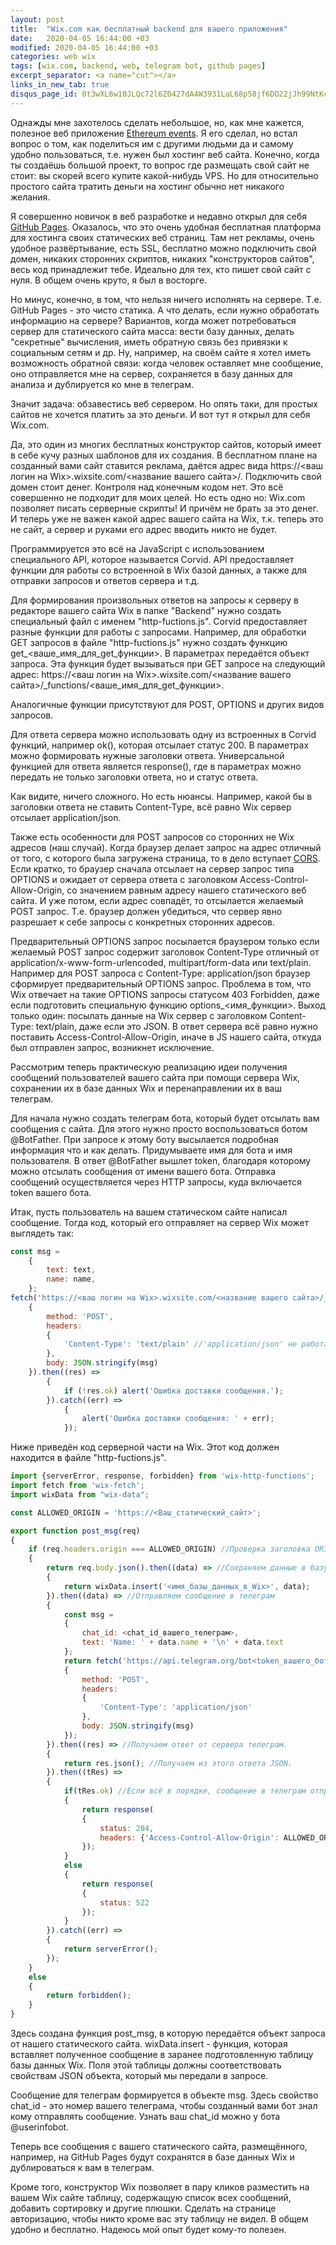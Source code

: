 ```yaml
---
layout: post
title:  "Wix.com как бесплатный backend для вашего приложения"
date:   2020-04-05 16:44:00 +03
modified: 2020-04-05 16:44:00 +03
categories: web wix
tags: [wix.com, backend, web, telegram bot, github pages]
excerpt_separator: <a name="cut"></a>
links_in_new_tab: true
disqus_page_id: 0t3wXL6w10JLQc72l6Z0427dA4W3931LaL68p58jf6DO22jJh99NtKc9gSpd464c
---
```

Однажды мне захотелось сделать небольшое, но, как мне кажется, полезное веб приложение [Ethereum events](https://ethereum-events.com/).  Я его сделал, но встал вопрос о том, как поделиться им с другими людьми да и самому удобно пользоваться, т.е. нужен был хостинг веб сайта. Конечно, когда ты создаёшь большой проект, то вопрос где размещать свой сайт не стоит: вы скорей всего купите какой-нибудь VPS. Но для относительно простого сайта тратить деньги на хостинг обычно нет никакого желания.

<a name="cut"></a>
Я совершенно новичок в веб разработке и недавно открыл для себя [GitHub Pages](https://pages.github.com/). Оказалось, что это очень удобная бесплатная платформа для хостинга своих статических веб страниц. Там нет рекламы, очень удобное развёртывание, есть SSL, бесплатно можно подключить свой домен, никаких сторонних скриптов, никаких "конструкторов сайтов", весь код принадлежит тебе. Идеально для тех, кто пишет свой сайт с нуля. В общем очень круто, я был в восторге.

Но минус, конечно, в том, что нельзя ничего исполнять на сервере. Т.е. GitHub Pages - это чисто статика. А что делать, если нужно обработать информацию на сервере? Вариантов, когда может потребоваться сервер для статического сайта масса: вести базу данных, делать "секретные" вычисления, иметь обратную связь без привязки к социальным сетям и др. Ну, например, на своём сайте я хотел иметь возможность обратной связи: когда человек оставляет мне сообщение, оно отправляется мне на сервер, сохраняется в базу данных для анализа и дублируется ко мне в телеграм.

Значит задача: обзавестись веб сервером. Но опять таки, для простых сайтов не хочется платить за это деньги. И вот тут я открыл для себя Wix.com.

Да, это один из многих бесплатных конструктор сайтов, который имеет в себе кучу разных шаблонов для их создания. В бесплатном плане на созданный вами сайт ставится реклама, даётся адрес вида https://&lt;ваш логин на Wix&gt;.wixsite.com/&lt;название вашего сайта&gt;/. Подключить свой домен стоит денег. Контроля над конечным кодом нет. Это всё совершенно не подходит для моих целей. Но есть одно но: Wix.com позволяет писать серверные скрипты! И причём не брать за это денег. И теперь уже не важен какой адрес вашего сайта на Wix, т.к. теперь это не сайт, а сервер и руками его адрес вводить никто не будет.

Программируется это всё на JavaScript с использованием специального API, которое называется Corvid. API предоставляет функции для работы со встроенной в Wix базой данных, а также для отправки запросов и ответов сервера и т.д.

Для формирования произвольных ответов на запросы к серверу в редакторе вашего сайта Wix в папке "Backend" нужно создать специальный файл с именем "http-fuctions.js". Corvid предоставляет разные функции для работы с запросами. Например, для обработки GET запросов в файле "http-fuctions.js" нужно создать функцию get\_&lt;ваше\_имя\_для\_get\_функции&gt;. В параметрах передаётся объект запроса. Эта функция будет вызываться при GET запросе на следующий адрес: https://&lt;ваш логин на Wix&gt;.wixsite.com/&lt;название вашего сайта&gt;/\_functions/&lt;ваше\_имя\_для\_get\_функции&gt;.

Аналогичные функции присутствуют для POST, OPTIONS и других видов запросов.

Для ответа сервера можно использовать одну из встроенных в Corvid функций, например ok(), которая отсылает статус 200. В параметрах можно формировать нужные заголовки ответа. Универсальной функцией для ответа является response(), где в параметрах можно передать не только заголовки ответа, но и статус ответа.

Как видите, ничего сложного. Но есть нюансы. Например, какой бы в заголовки ответа не ставить Content-Type, всё равно Wix сервер отсылает application/json.

Также есть особенности для POST запросов со сторонних не Wix адресов (наш случай). Когда браузер делает запрос на адрес отличный от того, с которого была загружена страница, то в дело вступает [CORS](https://developer.mozilla.org/ru/docs/Web/HTTP/CORS). Если кратко, то браузер сначала отсылает на сервер запрос типа OPTIONS и ожидает от сервера ответа с заголовком Access-Control-Allow-Origin, со значением равным адресу нашего статического веб сайта. И уже потом, если адрес совпадёт, то отсылается желаемый POST запрос. Т.е. браузер должен убедиться, что сервер явно разрешает к себе запросы с конкретных сторонних адресов.

Предварительный OPTIONS запрос посылается браузером только если желаемый POST запрос содержит заголовок Content-Type отличный от application/x-www-form-urlencoded, multipart/form-data или text/plain. Например для POST запроса с Content-Type: application/json браузер сформирует предварительный OPTIONS запрос.
Проблема в том, что Wix отвечает на такие OPTIONS запросы статусом 403 Forbidden, даже если подготовить специальную функцию options\_&lt;имя\_функции&gt;. Выход только один: посылать данные на Wix сервер с заголовком Content-Type: text/plain, даже если это JSON. В ответ сервера всё равно нужно поставить Access-Control-Allow-Origin, иначе в JS нашего сайта, откуда был отправлен запрос, возникнет исключение.

Рассмотрим теперь практическую реализацию идеи получения сообщений пользователей вашего сайта при помощи сервера Wix, сохранении их в базе данных Wix и перенаправлении их в ваш телеграм.

Для начала нужно создать телеграм бота, который будет отсылать вам сообщения с сайта. Для этого нужно просто воспользоваться ботом @BotFather. При запросе к этому боту высылается подробная информация что и как делать. Придумываете имя для бота и имя пользователя. В ответ @BotFather вышлет token, благодаря которому можно отсылать сообщения от имени вашего бота. Отправка сообщений осуществляется через HTTP запросы, куда включается token вашего бота.

Итак, пусть пользователь на вашем статическом сайте написал сообщение. Тогда код, который  его отправляет на сервер Wix может выглядеть так:

```javascript
const msg = 
    {
        text: text,
        name: name,
    };
fetch('https://<ваш логин на Wix>.wixsite.com/<название вашего сайта>/_functions/msg',
    {
        method: 'POST',
        headers:
        {
            'Content-Type': 'text/plain' //'application/json' не работает
        },
        body: JSON.stringify(msg)
    }).then((res) =>
        {
            if (!res.ok) alert('Ошибка доставки сообщения.');
        }).catch((err) =>
            {
                alert('Ошибка доставки сообщения: ' + err);
            });
```

Ниже приведён код серверной части на Wix. Этот код должен находится в файле "http-fuctions.js".

``` javascript
import {serverError, response, forbidden} from 'wix-http-functions';
import fetch from 'wix-fetch';
import wixData from "wix-data";

const ALLOWED_ORIGIN = 'https://<Ваш_статический_сайт>';

export function post_msg(req)
{
    if (req.headers.origin === ALLOWED_ORIGIN) //Проверка заголовка ORIGIN, чтобы убедиться, что запрос пришёл с ожидаемого сайта.
    {
        return req.body.json().then((data) => //Сохраняем данные в базу данных wix.
        {
            return wixData.insert('<имя_базы_данных_в_Wix>', data);
        }).then((data) => //Отправляем сообщение в телеграм
        {
            const msg = 
            {
                chat_id: <chat_id_вашего_телеграм>,
                text: 'Name: ' + data.name + '\n' + data.text
            };
            return fetch('https://api.telegram.org/bot<token_вашего_бота>/sendMessage',
            {
                method: 'POST',
                headers:
                {
                    'Content-Type': 'application/json'
                },
                body: JSON.stringify(msg)
            });
        }).then((res) => //Получаем ответ от сервера телеграм.
        {
            return res.json(); //Получаем из этого ответа JSON.
        }).then((tRes) =>
        {
            if(tRes.ok) //Если всё в порядке, сообщение в телеграм отправлено, то отправляем status 204 и CORS заголовок.
            {
                return response(
                {
                    status: 204,
                    headers: {'Access-Control-Allow-Origin': ALLOWED_ORIGIN}
                });
            }
            else
            {
                return response(
                {
                    status: 522
                });
            }
        }).catch((err) =>
        {
            return serverError();
        });
    }
    else
    {
        return forbidden();
    }
}
```

Здесь создана функция post\_msg, в которую передаётся объект запроса от нашего статического сайта. wixData.insert - функция, которая вставляет полученное сообщение в заранее подготовленную таблицу базы данных Wix. Поля этой таблицы должны соответствовать свойствам JSON объекта, который мы передали в запросе.

Сообщение для телеграм формируется в объекте msg. Здесь свойство chat\_id - это номер вашего телеграма, чтобы созданный вами бот знал кому отправлять сообщение. Узнать ваш chat\_id можно у бота @userinfobot. 

Теперь все сообщения с вашего статического сайта, размещённого, например, на GitHub Pages будут сохранятся в базе данных Wix и дублироваться к вам в телеграм.

Кроме того, конструктор Wix позволяет в пару кликов разместить на вашем Wix сайте таблицу, содержащую список всех сообщений, добавить сортировку и другие плюшки. Сделать на странице авторизацию, чтобы никто кроме вас эту таблицу не видел. В общем удобно и бесплатно. Надеюсь мой опыт будет кому-то полезен.